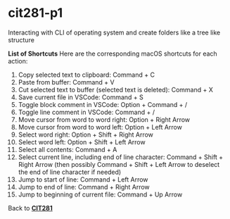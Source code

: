 # cit281-p1
 Interacting with CLI of operating system and create folders like a tree like structure

**List of Shortcuts** Here are the corresponding macOS shortcuts for each action:

1. Copy selected text to clipboard: Command + C
2. Paste from buffer: Command + V
3. Cut selected text to buffer (selected text is deleted): Command + X
4. Save current file in VSCode: Command + S
5. Toggle block comment in VSCode: Option + Command + /
6. Toggle line comment in VSCode: Command + /
7. Move cursor from word to word right: Option + Right Arrow
8. Move cursor from word to word left: Option + Left Arrow
9. Select word right: Option + Shift + Right Arrow
10. Select word left: Option + Shift + Left Arrow
11. Select all contents: Command + A
12. Select current line, including end of line character: Command + Shift + Right Arrow (then possibly Command + Shift + Left Arrow to deselect the end of line character if needed)
13. Jump to start of line: Command + Left Arrow
14. Jump to end of line: Command + Right Arrow
15. Jump to beginning of current file: Command + Up Arrow

Back to [**CIT281**](https://github.com/opyle/CIT281.git)
